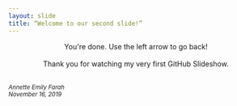 ```yaml
---
layout: slide
title: “Welcome to our second slide!”
---
```

<p style="text-align:center;">You're done. Use the left arrow to go back!<br><br>
Thank you for watching my very first GitHub Slideshow.</p><br>

<footer><small><em>Annette Emily Farah<br>
    November 16, 2019</em></small></footer>
